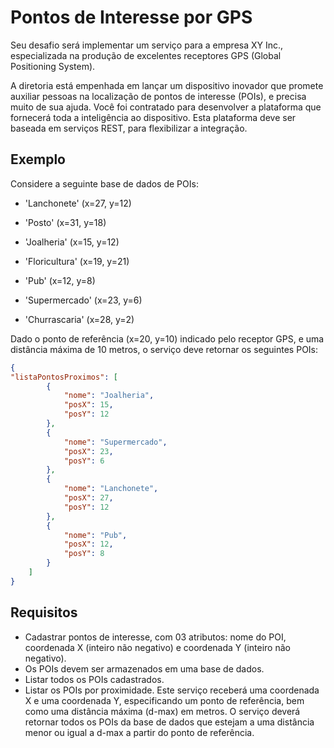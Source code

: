 
# Pontos de Interesse por GPS


Seu desafio será implementar um serviço para a empresa XY Inc., especializada na produção de excelentes receptores GPS (Global Positioning System).

A diretoria está empenhada em lançar um dispositivo inovador que promete auxiliar pessoas na localização de pontos de interesse (POIs), e precisa muito de sua ajuda. Você foi contratado para desenvolver a plataforma que fornecerá toda a inteligência ao dispositivo. Esta plataforma deve ser baseada em serviços REST, para flexibilizar a integração.

## Exemplo

  

Considere a seguinte base de dados de POIs:

  

- 'Lanchonete' (x=27, y=12)

- 'Posto' (x=31, y=18)

- 'Joalheria' (x=15, y=12)

- 'Floricultura' (x=19, y=21)

- 'Pub' (x=12, y=8)

- 'Supermercado' (x=23, y=6)

- 'Churrascaria' (x=28, y=2)

  

Dado o ponto de referência (x=20, y=10) indicado pelo receptor GPS, e uma distância máxima de 10 metros, o serviço deve retornar os seguintes POIs:

  

```json
{
"listaPontosProximos": [
		{
			"nome": "Joalheria",
			"posX": 15,
			"posY": 12
		},
		{
			"nome": "Supermercado",
			"posX": 23,
			"posY": 6
		},
		{
			"nome": "Lanchonete",
			"posX": 27,
			"posY": 12
		},
		{
			"nome": "Pub",
			"posX": 12,
			"posY": 8
		}
	]
}
```
  
## Requisitos

- Cadastrar pontos de interesse, com 03 atributos: nome do POI, coordenada X (inteiro não negativo) e coordenada Y (inteiro não negativo).
- Os POIs devem ser armazenados em uma base de dados.
- Listar todos os POIs cadastrados.
- Listar os POIs por proximidade. Este serviço receberá uma coordenada X e uma coordenada Y, especificando um ponto de referência, bem como uma distância máxima (d-max) em metros. O serviço deverá retornar todos os POIs da base de dados que estejam a uma distância menor ou igual a d-max a partir do ponto de referência.
